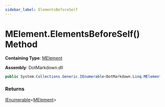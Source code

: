 ```yaml
---
sidebar_label: ElementsBeforeSelf
---
```


# MElement\.ElementsBeforeSelf\(\) Method

**Containing Type**: [MElement](../index.md)

**Assembly**: DotMarkdown\.dll

```csharp
public System.Collections.Generic.IEnumerable<DotMarkdown.Linq.MElement> ElementsBeforeSelf()
```

### Returns

[IEnumerable](https://docs.microsoft.com/en-us/dotnet/api/system.collections.generic.ienumerable-1)&lt;[MElement](../index.md)&gt;

